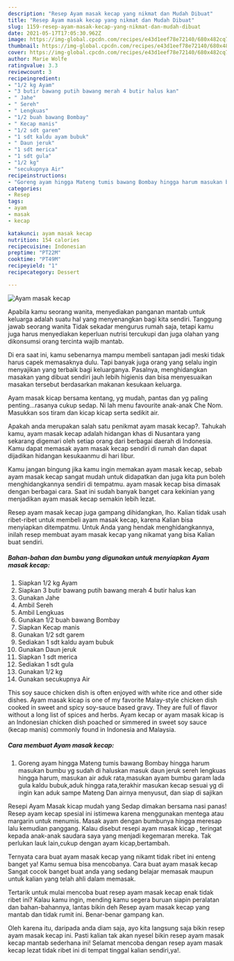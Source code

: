 ```yaml
---
description: "Resep Ayam masak kecap yang nikmat dan Mudah Dibuat"
title: "Resep Ayam masak kecap yang nikmat dan Mudah Dibuat"
slug: 1159-resep-ayam-masak-kecap-yang-nikmat-dan-mudah-dibuat
date: 2021-05-17T17:05:30.962Z
image: https://img-global.cpcdn.com/recipes/e43d1eef78e72140/680x482cq70/ayam-masak-kecap-foto-resep-utama.jpg
thumbnail: https://img-global.cpcdn.com/recipes/e43d1eef78e72140/680x482cq70/ayam-masak-kecap-foto-resep-utama.jpg
cover: https://img-global.cpcdn.com/recipes/e43d1eef78e72140/680x482cq70/ayam-masak-kecap-foto-resep-utama.jpg
author: Marie Wolfe
ratingvalue: 3.3
reviewcount: 3
recipeingredient:
- "1/2 kg Ayam"
- "3 butir bawang putih bawang merah 4 butir halus kan"
- " Jahe"
- " Sereh"
- " Lengkuas"
- "1/2 buah bawang Bombay"
- " Kecap manis"
- "1/2 sdt garem"
- "1 sdt kaldu ayam bubuk"
- " Daun jeruk"
- "1 sdt merica"
- "1 sdt gula"
- "1/2 kg"
- "secukupnya Air"
recipeinstructions:
- "Goreng ayam hingga Mateng tumis bawang Bombay hingga harum masukan bumbu yg sudah di haluskan masuk daun jeruk sereh lengkuas hingga harum, masukan air aduk rata,masukan ayam bumbu garam lada gula kaldu bubuk,aduk hingga rata,terakhir masukan kecap sesuai yg di ingin kan aduk sampe Mateng Dan airnya menyusut, dan siap di sajikan"
categories:
- Resep
tags:
- ayam
- masak
- kecap

katakunci: ayam masak kecap 
nutrition: 154 calories
recipecuisine: Indonesian
preptime: "PT22M"
cooktime: "PT49M"
recipeyield: "1"
recipecategory: Dessert

---
```



![Ayam masak kecap](https://img-global.cpcdn.com/recipes/e43d1eef78e72140/680x482cq70/ayam-masak-kecap-foto-resep-utama.jpg)

Apabila kamu seorang wanita, menyediakan panganan mantab untuk keluarga adalah suatu hal yang menyenangkan bagi kita sendiri. Tanggung jawab seorang  wanita Tidak sekadar mengurus rumah saja, tetapi kamu juga harus menyediakan keperluan nutrisi tercukupi dan juga olahan yang dikonsumsi orang tercinta wajib mantab.

Di era  saat ini, kamu sebenarnya mampu membeli santapan jadi meski tidak harus capek memasaknya dulu. Tapi banyak juga orang yang selalu ingin menyajikan yang terbaik bagi keluarganya. Pasalnya, menghidangkan masakan yang dibuat sendiri jauh lebih higienis dan bisa menyesuaikan masakan tersebut berdasarkan makanan kesukaan keluarga. 

Ayam masak kicap bersama kentang, yg mudah, pantas dan yg paling penting…rasanya cukup sedap. Ni lah menu favourite anak-anak Che Nom. Masukkan sos tiram dan kicap kicap serta sedikit air.

Apakah anda merupakan salah satu penikmat ayam masak kecap?. Tahukah kamu, ayam masak kecap adalah hidangan khas di Nusantara yang sekarang digemari oleh setiap orang dari berbagai daerah di Indonesia. Kamu dapat memasak ayam masak kecap sendiri di rumah dan dapat dijadikan hidangan kesukaanmu di hari libur.

Kamu jangan bingung jika kamu ingin memakan ayam masak kecap, sebab ayam masak kecap sangat mudah untuk didapatkan dan juga kita pun boleh menghidangkannya sendiri di tempatmu. ayam masak kecap bisa dimasak dengan berbagai cara. Saat ini sudah banyak banget cara kekinian yang menjadikan ayam masak kecap semakin lebih lezat.

Resep ayam masak kecap juga gampang dihidangkan, lho. Kalian tidak usah ribet-ribet untuk membeli ayam masak kecap, karena Kalian bisa menyiapkan ditempatmu. Untuk Anda yang hendak menghidangkannya, inilah resep membuat ayam masak kecap yang nikamat yang bisa Kalian buat sendiri.

<!--inarticleads1-->

##### Bahan-bahan dan bumbu yang digunakan untuk menyiapkan Ayam masak kecap:

1. Siapkan 1/2 kg Ayam
1. Siapkan 3 butir bawang putih bawang merah 4 butir halus kan
1. Gunakan  Jahe
1. Ambil  Sereh
1. Ambil  Lengkuas
1. Gunakan 1/2 buah bawang Bombay
1. Siapkan  Kecap manis
1. Gunakan 1/2 sdt garem
1. Sediakan 1 sdt kaldu ayam bubuk
1. Gunakan  Daun jeruk
1. Siapkan 1 sdt merica
1. Sediakan 1 sdt gula
1. Gunakan 1/2 kg
1. Gunakan secukupnya Air


This soy sauce chicken dish is often enjoyed with white rice and other side dishes. Ayam masak kicap is one of my favorite Malay-style chicken dish cooked in sweet and spicy soy-sauce based gravy. They are full of flavor without a long list of spices and herbs. Ayam kecap or ayam masak kicap is an Indonesian chicken dish poached or simmered in sweet soy sauce (kecap manis) commonly found in Indonesia and Malaysia. 

<!--inarticleads2-->

##### Cara membuat Ayam masak kecap:

1. Goreng ayam hingga Mateng tumis bawang Bombay hingga harum masukan bumbu yg sudah di haluskan masuk daun jeruk sereh lengkuas hingga harum, masukan air aduk rata,masukan ayam bumbu garam lada gula kaldu bubuk,aduk hingga rata,terakhir masukan kecap sesuai yg di ingin kan aduk sampe Mateng Dan airnya menyusut, dan siap di sajikan


Resepi Ayam Masak kicap mudah yang Sedap dimakan bersama nasi panas! Resep ayam kecap spesial ini istimewa karena menggunakan mentega atau margarin untuk menumis. Masak ayam dengan bumbunya hingga meresap lalu kemudian panggang. Kalau disebut resepi ayam masak kicap , teringat kepada anak-anak saudara saya yang menjadi kegemaran mereka. Tak perlukan lauk lain,cukup dengan ayam kicap,bertambah. 

Ternyata cara buat ayam masak kecap yang nikamt tidak ribet ini enteng banget ya! Kamu semua bisa mencobanya. Cara buat ayam masak kecap Sangat cocok banget buat anda yang sedang belajar memasak maupun untuk kalian yang telah ahli dalam memasak.

Tertarik untuk mulai mencoba buat resep ayam masak kecap enak tidak ribet ini? Kalau kamu ingin, mending kamu segera buruan siapin peralatan dan bahan-bahannya, lantas bikin deh Resep ayam masak kecap yang mantab dan tidak rumit ini. Benar-benar gampang kan. 

Oleh karena itu, daripada anda diam saja, ayo kita langsung saja bikin resep ayam masak kecap ini. Pasti kalian tak akan nyesel bikin resep ayam masak kecap mantab sederhana ini! Selamat mencoba dengan resep ayam masak kecap lezat tidak ribet ini di tempat tinggal kalian sendiri,ya!.

